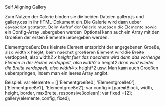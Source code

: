 Self Aligning Gallery

Zum Nutzen der Galerie binden sie die beiden Dateien gallery.js und gallery.css in ihr HTML-Dokument ein.
Die Galerie wird dann ueber Javascript gestartet.
Beim Aufruf der Galerie muessen die Elemente sowie ein Config-Array uebergeben werden. Optional kann auch ein Array mit den Groeßen der ersten Elemente uebergeben werden.

Elementgroeßen:
Das kleinste Element entspricht der angegebenen Groeße, also width x height,
beim naechst groeßeren Element wird die Breite verdoppelt, also width*2 x height
fuer das naechste wird dann das vorherige Elemen in der Hoehe verdoppelt, also width*2 x height*2
dann wird wieder die Breite verdoppelt, also width*4 x height*2
usw.
Man kann auch Groeßen ueberspringen, indem man ein leeres Array angibt. 
 
Beispiel:
var elemente = [['Elementgroeße0', 'Elementgroeße0'], ['Elementgroeße1'], 'Elementgroeße2'];
var config = [parentBlock, width, height, border, maxBreite, responsiveBoolean];
var fixed = [2];
gallery(elemente, config, fixed);

